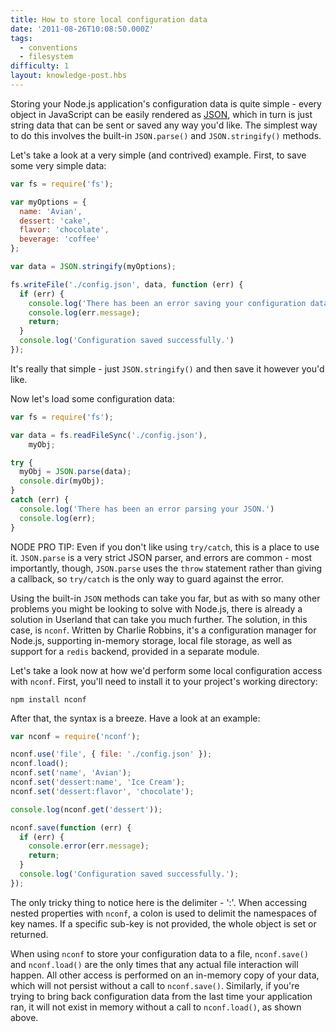 ```yaml
---
title: How to store local configuration data
date: '2011-08-26T10:08:50.000Z'
tags:
  - conventions
  - filesystem
difficulty: 1
layout: knowledge-post.hbs
---
```


Storing your Node.js application's configuration data is quite simple - every object in JavaScript can be easily rendered as [JSON](/en/knowledge/javascript-conventions/what-is-json/), which in turn is just string data that can be sent or saved any way you'd like. The simplest way to do this involves the built-in `JSON.parse()` and `JSON.stringify()` methods.

Let's take a look at a very simple (and contrived) example. First, to save some very simple data:

```javascript
var fs = require('fs');

var myOptions = {
  name: 'Avian',
  dessert: 'cake',
  flavor: 'chocolate',
  beverage: 'coffee'
};

var data = JSON.stringify(myOptions);

fs.writeFile('./config.json', data, function (err) {
  if (err) {
    console.log('There has been an error saving your configuration data.');
    console.log(err.message);
    return;
  }
  console.log('Configuration saved successfully.')
});
```

It's really that simple - just `JSON.stringify()` and then save it however you'd like.

Now let's load some configuration data:

```javascript
var fs = require('fs');

var data = fs.readFileSync('./config.json'),
    myObj;

try {
  myObj = JSON.parse(data);
  console.dir(myObj);
}
catch (err) {
  console.log('There has been an error parsing your JSON.')
  console.log(err);
}
```

NODE PRO TIP: Even if you don't like using `try/catch`, this is a place to use it. `JSON.parse` is a very strict JSON parser, and errors are common - most importantly, though, `JSON.parse` uses the `throw` statement rather than giving a callback, so `try/catch` is the only way to guard against the error.

Using the built-in `JSON` methods can take you far, but as with so many other problems you might be looking to solve with Node.js, there is already a solution in Userland that can take you much further. The solution, in this case, is `nconf`. Written by Charlie Robbins, it's a configuration manager for Node.js, supporting in-memory storage, local file storage, as well as support for a `redis` backend, provided in a separate module.

Let's take a look now at how we'd perform some local configuration access with `nconf`. First, you'll need to install it to your project's working directory:

```
npm install nconf
```

After that, the syntax is a breeze. Have a look at an example:

```javascript
var nconf = require('nconf');

nconf.use('file', { file: './config.json' });
nconf.load();
nconf.set('name', 'Avian');
nconf.set('dessert:name', 'Ice Cream');
nconf.set('dessert:flavor', 'chocolate');

console.log(nconf.get('dessert'));

nconf.save(function (err) {
  if (err) {
    console.error(err.message);
    return;
  }
  console.log('Configuration saved successfully.');
});
```

The only tricky thing to notice here is the delimiter - ':'. When accessing nested properties with `nconf`, a colon is used to delimit the namespaces of key names. If a specific sub-key is not provided, the whole object is set or returned.

When using `nconf` to store your configuration data to a file, `nconf.save()` and `nconf.load()` are the only times that any actual file interaction will happen. All other access is performed on an in-memory copy of your data, which will not persist without a call to `nconf.save()`. Similarly, if you're trying to bring back configuration data from the last time your application ran, it will not exist in memory without a call to `nconf.load()`, as shown above.
